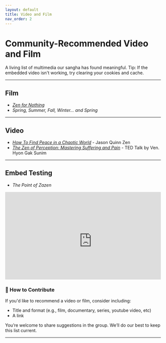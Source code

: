 ```yaml
---
layout: default
title: Video and Film
nav_order: 2
---
```


# Community-Recommended Video and Film

A living list of multimedia our sangha has found meaningful.
Tip: If the embedded video isn't working, try clearing your cookies and cache.

---

## Film

- [*Zen for Nothing*](https://www.youtube.com/watch?v=H2Gz1ikHruQ&pp=ygUUemVuIGZvciBub3RoaW5nIGZpbG0%3D)
- *Spring, Summer, Fall, Winter... and Spring*

---

## Video

- [*How To Find Peace in a Chaotic World*](https://www.youtube.com/watch?v=Nz2-u2ZzrRE) - Jason Quinn Zen
- [*The Zen of Perception: Mastering Suffering and Pain*](https://www.youtube.com/watch?v=vqSRwf-76H4) - TED Talk by Ven. Hyon Gak Sunim

---

## Embed Testing

- *The Point of Zazen*
<div style="position: relative; padding-bottom: 56.25%; height: 0; overflow: hidden; max-width: 100%;">
    <iframe width="560" height="315" src="https://www.youtube-nocookie.com/embed/qcvWYqfohr8?si=WFt_O4-AARZg4k2G" title="YouTube video player" frameborder="0" allow="accelerometer; clipboard-write; encrypted-media; gyroscope; picture-in-picture; web-share" allowfullscreen></iframe>
</div>

### 🎥 How to Contribute

If you'd like to recommend a video or film, consider including:

- Title and format (e.g., film, documentary, series, youtube video, etc)
- A link

You’re welcome to share suggestions in the group. We’ll do our best to keep this list current.

---
